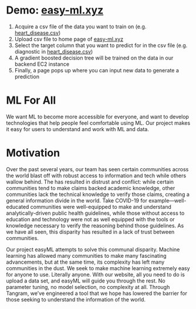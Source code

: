 # Demo: [easy-ml.xyz](easy-ml.xyz)
1. Acquire a csv file of the data you want to train on (e.g. [heart_disease.csv](https://www.tangram.dev/heart_disease.csv))
2. Upload csv file to home page of [easy-ml.xyz](easy-ml.xyz)
3. Select the target column that you want to predict for in the csv file (e.g. diagnostic in [heart_disease.csv](https://www.tangram.dev/heart_disease.csv))
5. A gradient boosted decision tree will be trained on the data in our backend EC2 instance
6. Finally, a page pops up where you can input new data to generate a prediction 


# ML For All
We want ML to become more accessible for everyone, and want to develop technologies that help people feel comfortable using ML. Our project makes it easy for users to understand and work with ML and data.

# Motivation

Over the past several years, our team has seen certain communities across the world blast off with robust access to information and tech while others wallow behind. The has resulted in distrust and conflict: while certain communities tend to make claims backed academic knowledge, other communities lack the technical knowledge to verify those claims, creating a general information divide in the world. Take COVID-19 for example—well-educated communities were well-equipped to make and understand analytically-driven public health guidelines, while those without access to education and technology were not as well equipped with the tools or knowledge necessary to verify the reasoning behind those guidelines. As we have all seen, this disparity has resulted in a lack of trust between communities.

Our project easyML attempts to solve this communal disparity. Machine learning has allowed many communities to make many fascinating advancements, but at the same time, its complexity has left many communities in the dust. We seek to make machine learning extremely easy for anyone to use. Literally anyone. With our website, all you need to do is upload a data set, and easyML will guide you through the rest. No parameter tuning, no model selection, no complexity at all. Through Tangram, we’ve engineered a tool that we hope has lowered the barrier for those seeking to understand the information of the world. 
